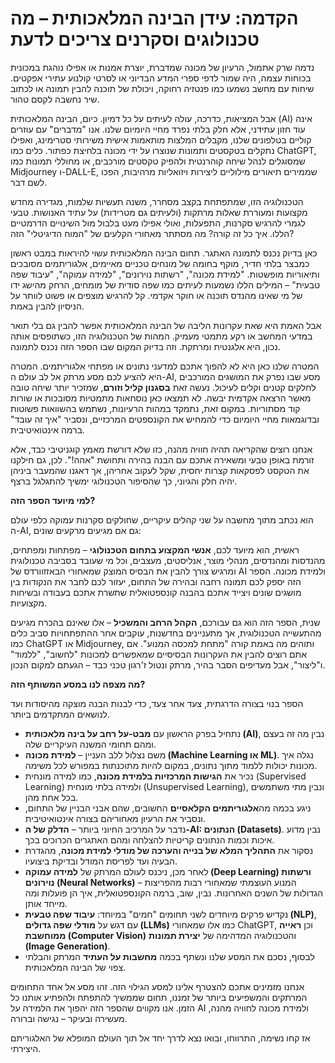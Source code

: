 # הקדמה: עידן הבינה המלאכותית – מה טכנולוגים וסקרנים צריכים לדעת

נדמה שרק אתמול, הרעיון של מכונה שמדברת, יוצרת אמנות או אפילו נוהגת במכונית בכוחות עצמה, היה שמור לדפי ספרי המדע הבדיוני או לסרטי קולנוע עתירי אפקטים. שיחות עם מחשב נשמעו כמו פנטזיה רחוקה, ויכולת של תוכנה להבין תמונה או לכתוב שיר נחשבה לקסם טהור.

אבל המציאות, כדרכה, עולה לעיתים על כל דמיון. כיום, הבינה המלאכותית (AI) אינה עוד חזון עתידני, אלא חלק בלתי נפרד מחיי היומיום שלנו. אנו "מדברים" עם עוזרים קוליים בטלפונים שלנו, מקבלים המלצות מותאמות אישית משירותי סטרימינג, ואפילו נתקלים בטקסטים ותמונות שנוצרו על ידי מכונה בלחיצת כפתור. כלים כמו ChatGPT, שמסוגלים לנהל שיחה קוהרנטית ולהפיק טקסטים מורכבים, או מחוללי תמונות כמו Midjourney ו-DALL-E, שממירים תיאורים מילוליים ליצירות ויזואליות מרהיבות, הפכו לשם דבר.

הטכנולוגיה הזו, שמתפתחת בקצב מסחרר, משנה תעשיות שלמות, מגדירה מחדש מקצועות ומעוררת שאלות מרתקות (ולעיתים גם מטרידות) על עתיד האנושות. טבעי לגמרי להרגיש סקרנות, התפעלות, ואולי אפילו מעט בלבול מול השינויים הדרמטיים הללו. איך כל זה קורה? מה מסתתר מאחורי הקלעים של "המוח הדיגיטלי" הזה?

כאן בדיוק נכנס לתמונה האתגר. תחום הבינה המלאכותית עשוי להיראות במבט ראשון כמבצר בלתי חדיר, מוקף בחומה של מונחים טכניים מאיימים, אלגוריתמים מסובכים ותיאוריות מופשטות. "למידת מכונה", "רשתות נוירונים", "למידה עמוקה", "עיבוד שפה טבעית" – המילים הללו נשמעות לעיתים כמו שפה סודית של מומחים, הרחק מהישג ידו של מי שאינו מהנדס תוכנה או חוקר אקדמי. קל להרגיש מוצפים או פשוט לוותר על הניסיון להבין באמת.

אבל האמת היא שאת עקרונות הליבה של הבינה המלאכותית אפשר להבין גם בלי תואר במדעי המחשב או רקע מתמטי מעמיק. המהות של הטכנולוגיה הזו, כשתופסים אותה נכון, היא אלגנטית ומרתקת. וזה בדיוק המקום שבו הספר הזה נכנס לתמונה.

המטרה שלנו כאן היא לא להפוך אתכם למדעני נתונים או מפתחי אלגוריתמים. המטרה היא להציע לכם מסע מרתק אל לב עולם ה-AI, מסע שבו נפרק את המושגים המורכבים לחלקים קטנים וקלים לעיכול. נעשה זאת **בסגנון קליל וזורם**, שמזכיר יותר שיחה טובה מאשר הרצאה אקדמית יבשה. לא תמצאו כאן נוסחאות מתמטיות מסובכות או שורות קוד מסתוריות. במקום זאת, נתמקד במהות הרעיונות, נשתמש בהשוואות פשוטות ובדוגמאות מחיי היומיום כדי להמחיש את הקונספטים המרכזיים, ונסביר "איך זה עובד" ברמה אינטואיטיבית.

אנחנו רוצים שהקריאה תהיה חוויה מהנה, כזו שלא דורשת מאמץ קוגניטיבי כבד, אלא זורמת באופן טבעי ומשאירה אתכם עם הבנה בהירה ותחושת "אהה!". לכן, גם חילקנו את הטקסט לפסקאות קצרות יחסית, שקל לעקוב אחריהן, אך דאגנו שהמעבר ביניהן יהיה חלק והגיוני, כך שהסיפור הטכנולוגי ימשיך להתגלגל ברצף.

**למי מיועד הספר הזה?**

הוא נכתב מתוך מחשבה על שני קהלים עיקריים, שחולקים סקרנות עמוקה כלפי עולם ה-AI, גם אם מגיעים מרקעים שונים:

ראשית, הוא מיועד לכם, **אנשי המקצוע בתחום הטכנולוגי** – מפתחות ומפתחים, מהנדסות ומהנדסים, מנהלי מוצר, אנליסטים, מעצבים, וכל מי שעובד בסביבה טכנולוגית ומרגיש צורך להבין את הבסיס המוצק שמאחורי הבאזזוורדס של AI ולמידת מכונה. הספר הזה יספק לכם תמונה רחבה ובהירה של התחום, יעזור לכם לחבר את הנקודות בין מושגים שונים ויצייד אתכם בהבנה קונספטואלית שתשרת אתכם בעבודה ובשיחות מקצועיות.

שנית, הספר הזה הוא גם עבורכם, **הקהל הרחב והמשכיל** – אלו שאינם בהכרח מגיעים מהתעשייה הטכנולוגית, אך מתעניינים בחדשנות, עוקבים אחר ההתפתחויות סביב כלים כמו ChatGPT או Midjourney, ותוהים מה באמת קורה "מתחת למכסה המנוע". אם אתם רוצים להבין את העקרונות הבסיסיים שמאפשרים למכונות "לחשוב", "ללמוד" ו"ליצור", אבל מעדיפים הסבר בהיר, מרתק ונטול ז'רגון טכני כבד – הגעתם למקום הנכון.

**מה מצפה לנו במסע המשותף הזה?**

הספר בנוי בצורה הדרגתית, צעד אחר צעד, כדי לבנות הבנה מוצקה מהיסודות ועד לנושאים המתקדמים ביותר.

*   נתחיל בפרק הראשון עם **מבט-על רחב על בינה מלאכותית (AI)**, נבין מה זה בעצם ומהם תחומי המשנה העיקריים שלה.
*   משם נצלול ללב העניין – **למידת מכונה (Machine Learning או ML)**. נגלה איך מכונות יכולות ללמוד מתוך נתונים, במקום להיות מתוכנתות במפורש לכל משימה.
*   נכיר את **הגישות המרכזיות בלמידת מכונה**, כמו למידה מונחית (Supervised Learning) ולמידה בלתי מונחית (Unsupervised Learning), ונבין מתי משתמשים בכל אחת מהן.
*   ניגע בכמה מה**אלגוריתמים הקלאסיים** החשובים, שהם אבני הבניין של התחום, ונסביר את הרעיון מאחוריהם בצורה אינטואיטיבית.
*   נדבר על המרכיב החיוני ביותר – **הדלק של ה-AI: הנתונים (Datasets)**. נבין מדוע איכות וכמות הנתונים קריטיות להצלחה ומהם האתגרים הכרוכים בכך.
*   נסקור את **התהליך המלא של בנייה והערכה של מודלי למידת מכונה**, מהגדרת הבעיה ועד לפריסת המודל ובדיקת ביצועיו.
*   לאחר מכן, ניכנס לעולם המרתק של **למידה עמוקה (Deep Learning) ורשתות נוירונים (Neural Networks)** – המנוע העוצמתי שמאחורי רבות מהפריצות הגדולות של השנים האחרונות. נבין, שוב, ברמה הקונספטואלית, איך הן פועלות ומה מייחד אותן.
*   נקדיש פרקים מיוחדים לשני תחומים "חמים" במיוחד: **עיבוד שפה טבעית (NLP)**, עם דגש על **מודלי שפה גדולים (LLMs)** כמו אלו שמאחורי ChatGPT, וכן **ראייה ממוחשבת (Computer Vision)** והטכנולוגיה המדהימה של **יצירת תמונות (Image Generation)**.
*   לבסוף, נסכם את המסע שלנו ונשתף בכמה **מחשבות על העתיד** המרתק והבלתי צפוי של הבינה המלאכותית.

אנחנו מזמינים אתכם להצטרף אלינו למסע הגילוי הזה. זהו מסע אל אחד התחומים המרתקים והמשפיעים ביותר של זמננו, תחום שממשיך להתפתח ולהפתיע אותנו כל הזמן. אנו מקווים שהספר הזה יהפוך את הלמידה על AI ולמידת מכונה לחוויה מהנה, מעשירה ובעיקר – נגישה וברורה.

אז קחו נשימה, התרווחו, ובואו נצא לדרך יחד אל תוך העולם המופלא של האלגוריתם היצירתי.